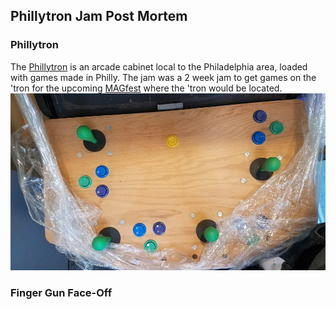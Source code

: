 ## Phillytron Jam Post Mortem

### Phillytron
The [Phillytron](https://www.phillygamemechanics.com/arcadecab/) is an arcade cabinet local to the Philadelphia area, loaded with games made in Philly. The jam was a 2 week jam
to get games on the 'tron for the upcoming [MAGfest]() where the 'tron would be located.![Cabinet Photo](/assets/arcadetop.png)

### Finger Gun Face-Off
